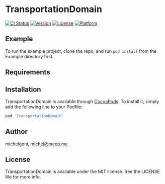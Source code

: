 # TransportationDomain

[![CI Status](https://img.shields.io/travis/michelgoni/TransportationDomain.svg?style=flat)](https://travis-ci.org/michelgoni/TransportationDomain)
[![Version](https://img.shields.io/cocoapods/v/TransportationDomain.svg?style=flat)](https://cocoapods.org/pods/TransportationDomain)
[![License](https://img.shields.io/cocoapods/l/TransportationDomain.svg?style=flat)](https://cocoapods.org/pods/TransportationDomain)
[![Platform](https://img.shields.io/cocoapods/p/TransportationDomain.svg?style=flat)](https://cocoapods.org/pods/TransportationDomain)

## Example

To run the example project, clone the repo, and run `pod install` from the Example directory first.

## Requirements

## Installation

TransportationDomain is available through [CocoaPods](https://cocoapods.org). To install
it, simply add the following line to your Podfile:

```ruby
pod 'TransportationDomain'
```

## Author

michelgoni, michel@meep.me

## License

TransportationDomain is available under the MIT license. See the LICENSE file for more info.
